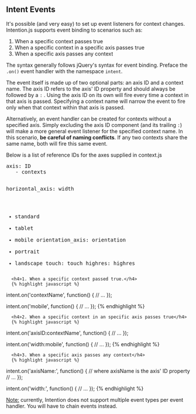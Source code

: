 <article class="equalize" data-pattern="2">
   <h2>Intent Events</h2>
   <section>
      <p>It's possible (and very easy) to set up event listeners for context changes. Intention.js supports event binding to scenarios such as:
         <ol>
            <li>When a specific context passes true</li>
            <li>When a specific context in a specific axis passes true</li>
            <li>When a specific axis passes any context</li>
         </ol>
      </p>
      <p>The syntax generally follows jQuery's syntax for event binding. Preface the <code>.on()</code> event handler with the namespace <code>intent</code>.</p>
      <p>The event itself is made up of two optional parts: an axis ID and a context name. The axis ID refers to the axis' ID property and should always be followed by a <code>:</code> . Using the axis ID on its own will fire every time a context in that axis is passed. Specifying a context name will narrow the event to fire only when that context within that axis is passed.</p>
      <p>Alternatively, an event handler can be created for contexts without a specified axis. Simply excluding the axis ID component (and its trailing <code>:</code>) will make a more general event listener for the specified context name. In this scenario, <b>be careful of naming conflicts</b>. If any two contexts share the same name, both will fire this same event.
      <p>Below is a list of reference IDs for the axes supplied in context.js</p>
      <pre><span class="comment">axis: ID
   - contexts</span>

horizontal_axis: width
   - standard
   - tablet
   - mobile
orientation_axis: orientation
   - portrait
   - landscape
touch: touch
highres: highres</pre>
   </section>
   <section>
   
      <h4>1. When a specific context passed true.</h4>
      {% highlight javascript %}
intent.on('contextName', function() {
// ...
});

intent.on('mobile', function() {
// ...
});
      {% endhighlight %}
      
      <h4>2. When a specific context in an specific axis passes true</h4>
      {% highlight javascript %}
intent.on('axisID:contextName', function() {
// ...
});

intent.on('width:mobile', function() {
// ...
});
      {% endhighlight %}
      
      <h4>3. When a specific axis passes any context</h4>
      {% highlight javascript %}
intent.on('axisName:', function() {
// where axisName is the axis' ID property
// ...
});

intent.on('width:', function() {
// ...
});
      {% endhighlight %}
      
      
   </section>
   <section><p><u>Note:</u> currently, Intention does not support multiple event types per event handler. You will have to chain events instead.</p></section>
</article>
